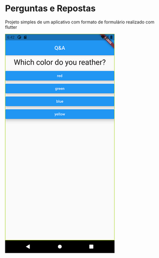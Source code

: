 # Perguntas e Repostas

Projeto simples de um aplicativo com formato de formulário realizado com flutter

<a><img src="https://github.com/VConhariki/perguntas_e_respostas/blob/master/prints/print1.png?raw=true"/></a>
